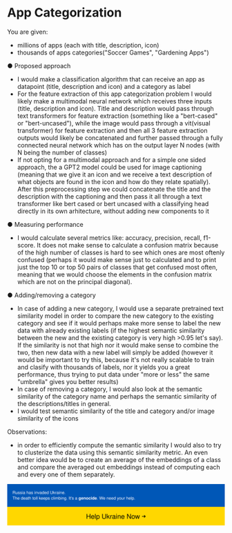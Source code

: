 # App Categorization
You are given:
- millions of apps (each with title, description, icon)
- thousands of apps categories("Soccer Games", "Gardening Apps")

● Proposed approach
- I would make a classification algorithm that can receive an app as datapoint (title, description and icon) and a category as label
- For the feature extraction of this app categorization problem I would likely make a multimodal neural network which receives three inputs (title, description and icon). Title and description would pass through text transformers for feature extraction (something like a "bert-cased" or "bert-uncased"), while the image would pass through a vit(visual transformer) for feature extraction and then all 3 feature extraction outputs would likely be concatenated and further passed through a fully 
  connected neural network which has on the output layer N nodes (with N being the number of classes)
- If not opting for a multimodal approach and for a simple one sided approach, the a GPT2 model could be used for image captioning (meaning that we give it an icon and we receive a text description of what objects are found in the icon and how do they relate spatially). After this preprocessing step we could concatenate the title and the description with the captioning and then pass it all through a text transformer like bert cased or bert uncased with a classifying head directly in its own 
  arhitecture, without adding new components to it

● Measuring performance
- I would calculate several metrics like: accuracy, precision, recall, f1-score. It does not make sense to calculate a confusion matrix because of the high number of classes is hard to see which ones are most oftenly confused (perhaps it would make sense just to calculated and to print just the top 10 or top 50 pairs of classes that get confused most often, meaning that we would choose the elements in the confusion matrix which are not on the principal diagonal).

● Adding/removing a category
- In case of adding a new category, I would use a separate pretrained text similarity model in order to compare the new category to the existing category and see if it would perhaps make more sense to label the new data with already existing labels (if the highest semantic similarity between the new and the existing category is very high >0.95 let's say). If the similarity is not that high nor it would make sense to combine the two, then new data with a new label will simply be added 
  (however it would be important to try this, because it's not really scalable to train and clasify with thousands of labels, nor it yields you a great performance, thus trying to put data under "more or less" the same "umbrella" gives you better results)
- In case of removing a category, I would also look at the semantic similarity of the category name and perhaps the semantic similarity of the descriptions/titles in general.
- I would test semantic similarity of the title and category and/or image similarity of the icons

Observations:
* in order to efficiently compute the semantic similarity I would also to try to clusterize the data using this semantic similarity metric. An even better idea would be to create an average of the embeddings of a class and compare the averaged out embeddings instead of computing each and every one of them separately. 

[![Stand With Ukraine](https://raw.githubusercontent.com/vshymanskyy/StandWithUkraine/main/banner2-direct.svg)](https://stand-with-ukraine.pp.ua)
